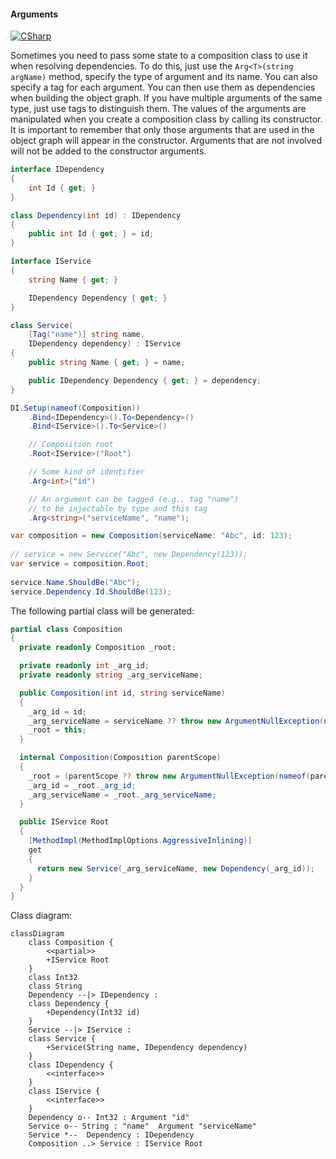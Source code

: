#### Arguments

[![CSharp](https://img.shields.io/badge/C%23-code-blue.svg)](../tests/Pure.DI.UsageTests/Basics/ArgumentsScenario.cs)

Sometimes you need to pass some state to a composition class to use it when resolving dependencies. To do this, just use the `Arg<T>(string argName)` method, specify the type of argument and its name. You can also specify a tag for each argument. You can then use them as dependencies when building the object graph. If you have multiple arguments of the same type, just use tags to distinguish them. The values of the arguments are manipulated when you create a composition class by calling its constructor. It is important to remember that only those arguments that are used in the object graph will appear in the constructor. Arguments that are not involved will not be added to the constructor arguments.


```c#
interface IDependency
{
    int Id { get; }
}

class Dependency(int id) : IDependency
{
    public int Id { get; } = id;
}

interface IService
{
    string Name { get; }

    IDependency Dependency { get; }
}

class Service(
    [Tag("name")] string name,
    IDependency dependency) : IService
{
    public string Name { get; } = name;

    public IDependency Dependency { get; } = dependency;
}

DI.Setup(nameof(Composition))
    .Bind<IDependency>().To<Dependency>()
    .Bind<IService>().To<Service>()

    // Composition root
    .Root<IService>("Root")

    // Some kind of identifier
    .Arg<int>("id")

    // An argument can be tagged (e.g., tag "name")
    // to be injectable by type and this tag
    .Arg<string>("serviceName", "name");

var composition = new Composition(serviceName: "Abc", id: 123);
        
// service = new Service("Abc", new Dependency(123));
var service = composition.Root;
        
service.Name.ShouldBe("Abc");
service.Dependency.Id.ShouldBe(123);
```

The following partial class will be generated:

```c#
partial class Composition
{
  private readonly Composition _root;

  private readonly int _arg_id;
  private readonly string _arg_serviceName;

  public Composition(int id, string serviceName)
  {
    _arg_id = id;
    _arg_serviceName = serviceName ?? throw new ArgumentNullException(nameof(serviceName));
    _root = this;
  }

  internal Composition(Composition parentScope)
  {
    _root = (parentScope ?? throw new ArgumentNullException(nameof(parentScope)))._root;
    _arg_id = _root._arg_id;
    _arg_serviceName = _root._arg_serviceName;
  }

  public IService Root
  {
    [MethodImpl(MethodImplOptions.AggressiveInlining)]
    get
    {
      return new Service(_arg_serviceName, new Dependency(_arg_id));
    }
  }
}
```

Class diagram:

```mermaid
classDiagram
	class Composition {
		<<partial>>
		+IService Root
	}
	class Int32
	class String
	Dependency --|> IDependency : 
	class Dependency {
		+Dependency(Int32 id)
	}
	Service --|> IService : 
	class Service {
		+Service(String name, IDependency dependency)
	}
	class IDependency {
		<<interface>>
	}
	class IService {
		<<interface>>
	}
	Dependency o-- Int32 : Argument "id"
	Service o-- String : "name"  Argument "serviceName"
	Service *--  Dependency : IDependency
	Composition ..> Service : IService Root
```

